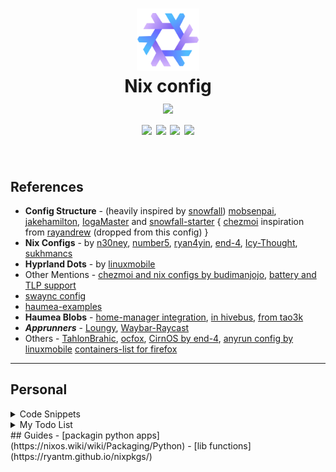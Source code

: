 <h1 align="center">
  <img src="./assets/nixos-logo.png  " width="100px" /> 
  <br>
  Nix config
  <br>
  <img 
    src="https://raw.githubusercontent.com/catppuccin/catppuccin/main/assets/palette/macchiato.png"
    width="600px"
  /><br>
  <div align="center">
    <div align="center">
      <!-- <p></p> -->
      <div align="center">
        <a href="https://github.com/kjurl/nix.config/stargazers"><img src="https://img.shields.io/github/stars/kjurl/nix.config?color=F5BDE6&labelColor=303446&style=for-the-badge&logo=starship&logoColor=F5BDE6"></a>
        <a href="https://github.com/kjurl/nix.config/"><img src="https://img.shields.io/github/repo-size/kjurl/nix.config?color=C6A0F6&labelColor=303446&style=for-the-badge&logo=github&logoColor=C6A0F6"></a>
        <a = href="https://nixos.org"><img src="https://img.shields.io/badge/NixOS-unstable-blue.svg?style=for-the-badge&labelColor=303446&logo=NixOS&logoColor=white&color=91D7E3"></a>
        <a href="https://github.com/kjurl/nix.config/blob/main/LICENSE"><img src="https://img.shields.io/static/v1.svg?style=for-the-badge&label=License&message=MIT&colorA=313244&colorB=F5A97F&logo=unlicense&logoColor=F5A97F&"/></a>
      </div>
      <br>
   </div>
</h1>

<!-- ## Gallery 
<p align="center">
  <img src="./.github/assets/screenshots/sakura-desktop.png" /> <br>
  Screenshots last updated <b>2024-09-04</b>
</p> -->

## References
 - **Config Structure** - 
  (heavily inspired by [snowfall](https://github.com/snowfallorg/lib)) 
  [mobsenpai](https://github.com/mobsenpai/hana), 
  [jakehamilton](https://github.com/jakehamilton/config), 
  [IogaMaster](https://github.com/IogaMaster/dotfiles) 
  and [snowfall-starter](https://github.com/IogaMaster/snowfall-starter) 
  { [chezmoi](https://www.chezmoi.io/) inspiration from [rayandrew](https://github.com/rayandrew/dotfiles) (dropped from this config) }
 - **Nix Configs** - by
  [n30ney](https://github.com/n3oney/nixus), 
  [number5](https://github.com/number5/nix-home), 
  [ryan4yin](https://github.com/ryan4yin/nix-config), 
  [end-4](https://github.com/end-4/dots-hyprland), 
  [Icy-Thought](https://github.com/Icy-Thought/snowflake), 
  [sukhmancs](https://github.com/sukhmancs/nixos-configs/tree/main)
 - **Hyprland Dots** - by
  [linuxmobile](https://github.com/linuxmobile/hyprland-dots)
 - Other Mentions - 
  [chezmoi and nix configs by budimanjojo](https://github.com/budimanjojo/nix-config), 
  [battery and TLP support](https://github.com/TechsupportOnHold/Batterylife/blob/main/laptop.nix)
 - [swaync config](https://github.com/arfan-on-clouds/hyprclouds/blob/main/README.md)
 - [haumea-examples](https://primamateria.github.io/blog/haumea-cheatsheet/)
 - **Haumea Blobs** - 
  [home-manager integration](https://github.com/cody-quinn/dotfiles/blob/23e7e0ca8093516d0f2d4ac49d887196d6c54ec4/flake.nix#L68), 
  [in hivebus](https://github.com/GTrunSec/hivebus/blob/59ed0576ad12ea5c81000b7241ee121f09ca4498/units/std/cells/nixos/nixosModules.nix#L7), 
  [from tao3k](https://github.com/tao3k/flops/blob/8dec3f00bf5e01049597f46641c645eeae28796f/examples/haumea.nix#L2)
- ***Apprunners*** - [Loungy](https://github.com/MatthiasGrandl/loungy), [Waybar-Raycast](https://gist.github.com/veloii/033300e532c43e3cdbd25a145bae2c66)
 - Others - 
  [TahlonBrahic](https://github.com/TahlonBrahic/nix-config), 
  [ocfox](https://github.com/ocfox/den), 
  [CirnOS by end-4](https://github.com/end-4/CirnOS/tree/main), 
  [anyrun config by linuxmobile](https://github.com/linuxmobile/kaku/blob/13eb9e8a19823cb2fa2aed29f7b1f49bea51c4a2/home/software/anyrun/default.nix#L7)
  [containers-list for firefox](https://github.com/shvchk/containerise-lists)
---

## Personal

<details>
<summary>Code Snippets</summary>

### flake.nix
```nix
module = inputs.haumea.lib.load {
 src = ./modules/nixos;
 inputs = {
   inherit inputs;
   rself = self;
 };
 loader = inputs.haumea.lib.loaders.default lib;
 # transformer = inputs.haumea.lib.transformers.liftDefault;
};
```
</details>
<details>
<summary>My Todo List</summary>

### Functionality
- [ ] `nix flake check`
    - [x] [repo](https://github.com/Gerschtli/nix-formatter-pack) is very old
    - [x] added [derivation](https://msfjarvis.dev/posts/writing-your-own-nix-flake-checks)
    - [x] write bash scripts for [statix](https://github.com/nerdypepper/statix) and [deadnix](https://github.com/astro/deadnix)
- [ ] Screensharing
    - Discourse - [Hyprland](https://discourse.nixos.org/t/hyprland-screen-sharing/43658), [Sway and Hyprland](https://discourse.nixos.org/t/sway-and-firefox-screensharing/31576)
    - Hyprland wiki - [Screen-sharing](https://wiki.hyprland.org/hyprland-wiki/pages/Useful-Utilities/Screen-Sharing/), [Hyprland Desktop Portal](https://wiki.hyprland.org/hyprland-wiki/pages/Useful-Utilities/Hyprland-desktop-portal/)
    - [Github Issue](https://github.com/hyprwm/Hyprland/issues/6396)
    - [test page](https://mozilla.github.io/webrtc-landing/gum_test.html)
- [ ] [Impermanence](https://github.com/nix-community/impermanence)
  - [Erase your darlings](https://grahamc.com/blog/erase-your-darlings)
  - [Encrypted BTRFS with Opt-In State on NixOS](https://mt-caret.github.io/blog/posts/2020-06-29-optin-state.html)
  - [NixOS: tmpfs as root](https://elis.nu/blog/2020/05/nixos-tmpfs-as-root/) and [tmpfs as home](https://elis.nu/blog/2020/06/nixos-tmpfs-as-home/)
- [ ] Winapps
- [ ] Secrets
  - [ ] [Comparision](https://nixos.wiki/wiki/Comparison_of_secret_managing_schemes)
  - [ ] [Initial Guide](https://0xda.de/blog/2024/07/framework-and-nixos-sops-nix-secrets-management/)
  - [ ] Integrate BitWarden for secret keys, so I have to remember only one master password
- [ ] [haumea.loaders.path](https://nix-community.github.io/haumea/api/loaders.html#loaderspath) structured repo 
    - [x] lib function for repeated options and cfg at top of files
- [ ] [Rclone](https://wiki.nixos.org/wiki/Rclone) with config from [RoundSync](https://github.com/newhinton/Round-Sync)
- [ ] integrate [nix4nvchad](https://github.com/nix-community/nix4nvchad?tab=readme-ov-file)
- **NIXPKGS** - 
  [pandoc](https://pandoc.org/installing.html), 
  [autodesk](https://github.com/cryinkfly/Autodesk-Fusion-360-for-Linux/wiki/Documentation#--arch-linux-based), 
- **Additions** - 
  [wireguard](https://nixos.wiki/wiki/WireGuard), 
  [openVPN](https://nixos.wiki/wiki/OpenVPN), 
  [winapps](https://github.com/winapps-org/winapps)
- make a choice between nil vs nixd

> #### Completed
> 

### Theming
- [ ] better plymouth theme - also smooth boot- no blinking 
- [ ] remove hyprland terminal output on signing-in 
- [ ] Regreet - 
  [greetd wiki](https://nixos.wiki/wiki/Greetd), 
  [regreet setup](https://discourse.nixos.org/t/setting-up-regreet/53623), 
  [regreet vs gtkgreet](https://discourse.nixos.org/t/gtkgreet-or-regreeter-with-greetd-with-hyprland/29202)

</details>
## Guides
- [packagin python apps](https://nixos.wiki/wiki/Packaging/Python)
- [lib functions](https://ryantm.github.io/nixpkgs/)
